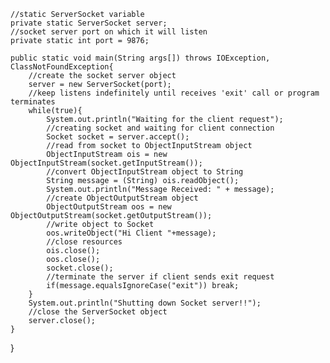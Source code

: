 
    
    //static ServerSocket variable
    private static ServerSocket server;
    //socket server port on which it will listen
    private static int port = 9876;
    
    public static void main(String args[]) throws IOException, ClassNotFoundException{
        //create the socket server object
        server = new ServerSocket(port);
        //keep listens indefinitely until receives 'exit' call or program terminates
        while(true){
            System.out.println("Waiting for the client request");
            //creating socket and waiting for client connection
            Socket socket = server.accept();
            //read from socket to ObjectInputStream object
            ObjectInputStream ois = new ObjectInputStream(socket.getInputStream());
            //convert ObjectInputStream object to String
            String message = (String) ois.readObject();
            System.out.println("Message Received: " + message);
            //create ObjectOutputStream object
            ObjectOutputStream oos = new ObjectOutputStream(socket.getOutputStream());
            //write object to Socket
            oos.writeObject("Hi Client "+message);
            //close resources
            ois.close();
            oos.close();
            socket.close();
            //terminate the server if client sends exit request
            if(message.equalsIgnoreCase("exit")) break;
        }
        System.out.println("Shutting down Socket server!!");
        //close the ServerSocket object
        server.close();
    }
    
}
